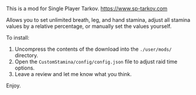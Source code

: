 This is a mod for Single Player Tarkov.
https://www.sp-tarkov.com

Allows you to set unlimited breath, leg, and hand stamina, adjust all stamina values by a relative percentage, or manually set the values yourself.

To install:

1. Uncompress the contents of the download into the `./user/mods/` directory.
2. Open the `CustomStamina/config/config.json` file to adjust raid time options.
3. Leave a review and let me know what you think.

Enjoy.
